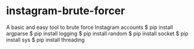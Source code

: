 # instagram-brute-forcer
A basic and easy tool to brute force Instagram accounts
$ pip install argparse
$ pip install logging
$ pip install random
$ pip install socket
$ pip install sys
$ pip install threading